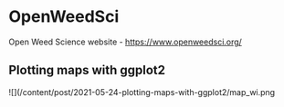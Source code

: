 # OpenWeedSci
Open Weed Science website - https://www.openweedsci.org/


## Plotting maps with ggplot2


![](/content/post/2021-05-24-plotting-maps-with-ggplot2/map_wi.png


